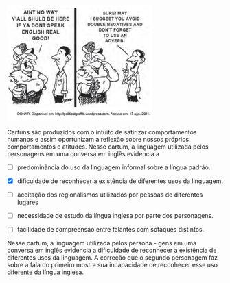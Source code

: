 

![](3ded0dbc-d191-78f7-beee-3b8dc5e69d7e.png)

Cartuns são produzidos com o intuito de satirizar comportamentos humanos e assim oportunizam a reflexão sobre nossos próprios comportamentos e atitudes. Nesse cartum, a linguagem utilizada pelos personagens em uma conversa em inglês evidencia a



- [ ] predominância do uso da linguagem informal sobre a língua padrão.
- [x] dificuldade de reconhecer a existência de diferentes usos da linguagem.
- [ ] aceitação dos regionalismos utilizados por pessoas de diferentes lugares
- [ ] necessidade de estudo da língua inglesa por parte dos personagens.
- [ ] facilidade de compreensão entre falantes com sotaques distintos.


Nesse cartum, a linguagem utilizada pelos persona - gens em uma conversa em inglês evidencia a dificuldade de reconhecer a existência de diferentes usos da linguagem. A correção que o segundo personagem faz sobre a fala do primeiro mostra sua incapacidade de reconhecer esse uso diferente da língua inglesa.
